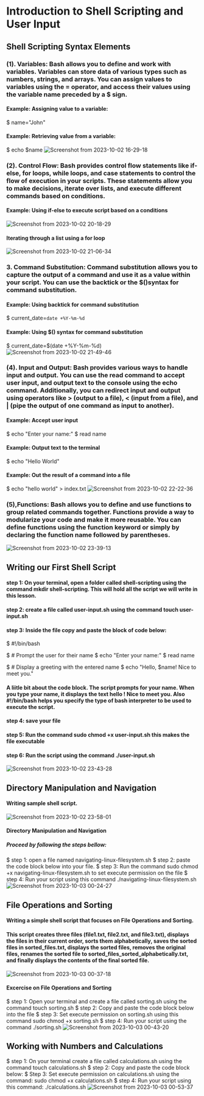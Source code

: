 # Introduction to Shell Scripting and User Input
## Shell Scripting Syntax Elements
### (1). Variables: Bash allows you to define and work with variables. Variables can store data of various types such as numbers, strings, and arrays. You can assign values to variables using the = operator, and access their values using the variable name preceded by a $ sign. 
#### Example: Assigning value to a variable:
$ name="John"
#### Example: Retrieving value from a variable:
$ echo $name
![Screenshot from 2023-10-02 16-29-18](https://github.com/PromiseNwachukwu/Shell-Scripting-Hands-on-Project/assets/109115304/a3fe1cab-1a25-4d52-9552-1aed5bd6dda1)

### (2). Control Flow:  Bash provides control flow statements like if-else, for loops, while loops, and case statements to control the flow of execution in your scripts. These statements allow you to make decisions, iterate over lists, and execute different commands based on conditions. 
#### Example: Using if-else to execute script based on a conditions
![Screenshot from 2023-10-02 20-18-29](https://github.com/PromiseNwachukwu/Jenkins-CICD-practice/assets/109115304/5b822630-ddb6-4500-a243-4dceea88c5b9)

#### Iterating through a list using a for loop
![Screenshot from 2023-10-02 21-06-34](https://github.com/PromiseNwachukwu/Jenkins-CICD-practice/assets/109115304/7828b76d-d875-4d9f-9e4d-255380f5d676)

### 3. Command Substitution: Command substitution allows you to capture the output of a command and use it as a value within your script. You can use the backtick or the $()syntax for command substitution. 
#### Example: Using backtick for command substitution
$ current_date=`date +%Y-%m-%d`
#### Example: Using $() syntax for command substitution
$ current_date=$(date +%Y-%m-%d)
![Screenshot from 2023-10-02 21-49-46](https://github.com/PromiseNwachukwu/Shell-Scripting-Hands-on-Project/assets/109115304/47e64f9b-a723-4ee7-a5ce-f7216128fdfc)

### (4). Input and Output: Bash provides various ways to handle input and output. You can use the read command to accept user input, and output text to the console using the echo command. Additionally, you can redirect input and output using operators like > (output to a file), < (input from a file), and | (pipe the output of one command as input to another). 
#### Example: Accept user input
$ echo "Enter your name:"
$ read name
#### Example: Output text to the terminal
$ echo "Hello World"
#### Example: Out the result of a command into a file
$ echo "hello world" > index.txt
![Screenshot from 2023-10-02 22-22-36](https://github.com/PromiseNwachukwu/Shell-Scripting-Hands-on-Project/assets/109115304/c8caa62a-4eb7-49fa-be35-1fcf90e9be0a)

### (5),Functions: Bash allows you to define and use functions to group related commands together. Functions provide a way to modularize your code and make it more reusable. You can define functions using the function keyword or simply by declaring the function name followed by parentheses. 
![Screenshot from 2023-10-02 23-39-13](https://github.com/PromiseNwachukwu/Shell-Scripting-Hands-on-Project/assets/109115304/0278d3c7-e1d5-47c8-8e36-c900234c036b)


## Writing our First Shell Script
#### step 1: On your terminal, open a folder called shell-scripting using the command mkdir shell-scripting. This will hold all the script we will write in this lesson.
#### step 2: create a file called user-input.sh using the command touch user-input.sh
#### step 3: Inside the file copy and paste the block of code below:
$ #!/bin/bash

$ # Prompt the user for their name
$ echo "Enter your name:"
$ read name

$ # Display a greeting with the entered name
$ echo "Hello, $name! Nice to meet you."

#### A liitle bit about the code block. The script prompts for your name. When you type your name, it displays the text hello ! Nice to meet you. Also #!/bin/bash helps you specify the type of bash interpreter to be used to execute the script.
#### step 4: save your file
#### step 5: Run the command sudo chmod +x user-input.sh this makes the file executable
#### step 6: Run the script using the command ./user-input.sh
![Screenshot from 2023-10-02 23-43-28](https://github.com/PromiseNwachukwu/Shell-Scripting-Hands-on-Project/assets/109115304/c7f79ad4-9923-45ec-bc8b-70cd09731fb2)

## Directory Manipulation and Navigation
#### Writing sample shell script. 
![Screenshot from 2023-10-02 23-58-01](https://github.com/PromiseNwachukwu/Shell-Scripting-Hands-on-Project/assets/109115304/b035a551-fe27-4860-ab9c-cd8729aeac03)

#### Directory Manipulation and Navigation
##### Proceed by following the steps bellow:
$ step 1: open a file named navigating-linux-filesystem.sh
$ step 2: paste the code block below into your file.
$ step 3: Run the command sudo chmod +x navigating-linux-filesystem.sh to set execute permission on the file
$ step 4: Run your script using this command ./navigating-linux-filesystem.sh
![Screenshot from 2023-10-03 00-24-27](https://github.com/PromiseNwachukwu/Shell-Scripting-Hands-on-Project/assets/109115304/fb67d259-0605-423b-8e96-0fc04052cbea)

## File Operations and Sorting
#### Writing a simple shell script that focuses on File Operations and Sorting.
#### This script creates three files (file1.txt, file2.txt, and file3.txt), displays the files in their current order, sorts them alphabetically, saves the sorted files in sorted_files.txt, displays the sorted files, removes the original files, renames the sorted file to sorted_files_sorted_alphabetically.txt, and finally displays the contents of the final sorted file.
![Screenshot from 2023-10-03 00-37-18](https://github.com/PromiseNwachukwu/Shell-Scripting-Hands-on-Project/assets/109115304/323d5687-0f47-4df7-9c58-2b61c5d372a5)

#### Excercise on File Operations and Sorting
$ step 1: Open your terminal and create a file called sorting.sh using the command touch sorting.sh
$ step 2: Copy and paste the code block below into the file
$ step 3: Set execute permission on sorting.sh using this command sudo chmod +x sorting.sh
$ step 4: Run your script using the command ./sorting.sh
![Screenshot from 2023-10-03 00-43-20](https://github.com/PromiseNwachukwu/Shell-Scripting-Hands-on-Project/assets/109115304/9fda6e13-c311-41f7-b8dc-f06a855af965)

## Working with Numbers and Calculations
$ step 1: On your terminal create a file called calculations.sh using the command touch calculations.sh
$ step 2: Copy and paste the code block below:
$ Step 3: Set execute permission on calculations.sh using the command: sudo chmod +x calculations.sh
$ step 4: Run your script using this command: ./calculations.sh
![Screenshot from 2023-10-03 00-53-37](https://github.com/PromiseNwachukwu/Shell-Scripting-Hands-on-Project/assets/109115304/5599d7f2-c139-4d82-a699-e47889a033cb)

